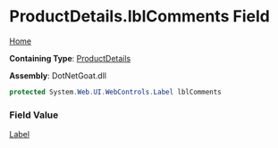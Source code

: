 # ProductDetails\.lblComments Field

[Home](../../../../../../README.md)

**Containing Type**: [ProductDetails](../README.md)

**Assembly**: DotNetGoat\.dll

```csharp
protected System.Web.UI.WebControls.Label lblComments
```

### Field Value

[Label](https://docs.microsoft.com/en-us/dotnet/api/system.web.ui.webcontrols.label)

